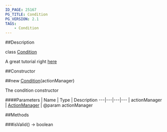 ```yaml
---
ID_PAGE: 25167
PG_TITLE: Condition
PG_VERSION: 2.1
TAGS:
    - Condition
---
```

##Description

class [Condition](/classes/2.2/Condition)

A great tutorial right [here](http://doc.babylonjs.com/tutorials/How_to_use_Actions)

##Constructor

##new [Condition](/classes/2.2/Condition)(actionManager)

The condition constructor

####Parameters
 | Name | Type | Description
---|---|---|---
 | actionManager | [ActionManager](/classes/2.2/ActionManager) |  @param actionManager

##Methods

###isValid() &rarr; boolean


